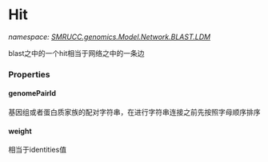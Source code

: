 ﻿# Hit
_namespace: [SMRUCC.genomics.Model.Network.BLAST.LDM](./index.md)_

blast之中的一个hit相当于网络之中的一条边




### Properties

#### genomePairId
基因组或者蛋白质家族的配对字符串，在进行字符串连接之前先按照字母顺序排序
#### weight
相当于identities值
